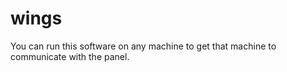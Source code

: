 # wings
You can run this software on any machine to get that machine to communicate with the panel.
